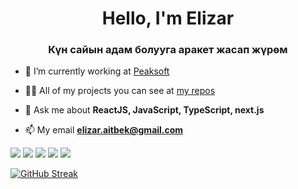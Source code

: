 <h1 align="center"> Hello, I'm Elizar</h1>
<h3 align="center">Күн сайын адам болууга арaкет жасап жүрөм</h3>

- 🔭 I’m currently working at [Peaksoft](https://peaksoft.us/)

- 👨‍💻 All of my projects you can see at [my repos](https://github.com/ElizarAitbek)

- 💬 Ask me about **ReactJS, JavaScript, TypeScript, next.js**

- 📫 My email **elizar.aitbek@gmail.com**

![](https://github-profile-summary-cards.vercel.app/api/cards/profile-details?EizarAitbek=daniilshat&theme=solarized_dark)
![](https://github-profile-summary-cards.vercel.app/api/cards/most-commit-language?EizarAitbek=daniilshat&theme=solarized_dark)
![](https://github-profile-summary-cards.vercel.app/api/cards/repos-per-language?EizarAitbek=daniilshat&theme=solarized_dark)
![](https://github-profile-summary-cards.vercel.app/api/cards/stats?EizarAitbek=daniilshat&theme=solarized_dark)
![](https://github-profile-summary-cards.vercel.app/api/cards/productive-time?EizarAitbek=daniilshat&theme=solarized_dark)


[![GitHub Streak](https://github-readme-streak-stats.herokuapp.com/?user=DenverCoder1)](https://git.io/streak-stats)

